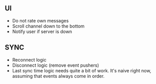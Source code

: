 ## UI
- Do not rate own messages
- Scroll channel down to the bottom
- Notify user if server is down

## SYNC
- Reconnect logic
- Disconnect logic (remove event pushers)
- Last sync time logic needs quite a bit of work. It's naive right now, assuming that events always come in order.